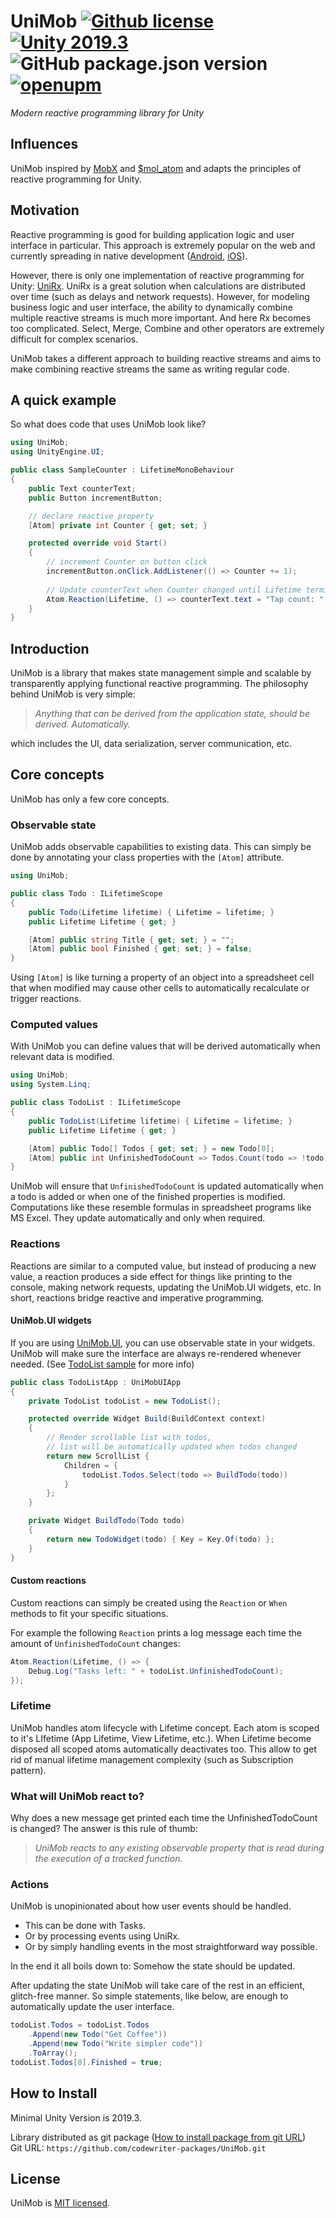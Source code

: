 # UniMob [![Github license](https://img.shields.io/github/license/codewriter-packages/UniMob.svg?style=flat-square)](#) [![Unity 2019.3](https://img.shields.io/badge/Unity-2019.3+-2296F3.svg?style=flat-square)](#) ![GitHub package.json version](https://img.shields.io/github/package-json/v/codewriter-packages/UniMob?style=flat-square) [![openupm](https://img.shields.io/npm/v/com.codewriter.unimob?label=openupm&registry_uri=https://package.openupm.com)](https://openupm.com/packages/com.codewriter.unimob/)
_Modern reactive programming library for Unity_

## Influences

UniMob inspired by [MobX](https://github.com/mobxjs/mobx) and [$mol_atom](https://github.com/eigenmethod/mol/tree/master/atom) and adapts the principles of reactive programming for Unity.

## Motivation

Reactive programming is good for building application logic and user interface in particular. This approach is extremely popular on the web and currently spreading in native development ([Android](https://developer.android.com/jetpack/compose/state), [iOS](https://developer.apple.com/documentation/combine/observableobject)).

However, there is only one implementation of reactive programming for Unity: [UniRx](https://github.com/neuecc/UniRx). UniRx is a great solution when calculations are distributed over time (such as delays and network requests). However, for modeling business logic and user interface, the ability to dynamically combine multiple reactive streams is much more important. And here Rx becomes too complicated. Select, Merge, Combine and other operators are extremely difficult for complex scenarios.

UniMob takes a different approach to building reactive streams and aims to make combining reactive streams the same as writing regular code.

## A quick example

So what does code that uses UniMob look like?

```csharp
using UniMob;
using UnityEngine.UI;

public class SampleCounter : LifetimeMonoBehaviour
{
    public Text counterText;
    public Button incrementButton;

    // declare reactive property
    [Atom] private int Counter { get; set; }

    protected override void Start()
    {
        // increment Counter on button click
        incrementButton.onClick.AddListener(() => Counter += 1);
        
        // Update counterText when Counter changed until Lifetime terminated
        Atom.Reaction(Lifetime, () => counterText.text = "Tap count: " + Counter);
    }
}
```

## Introduction

UniMob is a library that makes state management simple and scalable by transparently applying functional reactive programming. The philosophy behind UniMob is very simple:

> _Anything that can be derived from the application state, should be derived. Automatically._

which includes the UI, data serialization, server communication, etc.

## Core concepts

UniMob has only a few core concepts.

### Observable state

UniMob adds observable capabilities to existing data. This can simply be done by annotating your class properties with the `[Atom]` attribute.

```csharp
using UniMob;

public class Todo : ILifetimeScope
{
    public Todo(Lifetime lifetime) { Lifetime = lifetime; }
    public Lifetime Lifetime { get; }

    [Atom] public string Title { get; set; } = "";
    [Atom] public bool Finished { get; set; } = false;
}
```

Using `[Atom]` is like turning a property of an object into a spreadsheet cell that when modified may cause other cells to automatically recalculate or trigger reactions. 

### Computed values

With UniMob you can define values that will be derived automatically when relevant data is modified.

```csharp
using UniMob;
using System.Linq;

public class TodoList : ILifetimeScope
{
    public TodoList(Lifetime lifetime) { Lifetime = lifetime; }
    public Lifetime Lifetime { get; }

    [Atom] public Todo[] Todos { get; set; } = new Todo[0];
    [Atom] public int UnfinishedTodoCount => Todos.Count(todo => !todo.Finished);
}
```

UniMob will ensure that `UnfinishedTodoCount` is updated automatically when a todo is added or when one of the finished properties is modified. Computations like these resemble formulas in spreadsheet programs like MS Excel. They update automatically and only when required.

### Reactions

Reactions are similar to a computed value, but instead of producing a new value, a reaction produces a side effect for things like printing to the console, making network requests, updating the UniMob.UI widgets, etc. In short, reactions bridge reactive and imperative programming.

#### UniMob.UI widgets

If you are using [UniMob.UI](https://github.com/codewriter-packages/UniMob.UI), you can use observable state in your widgets. UniMob will make sure the interface are always re-rendered whenever needed. (See [TodoList sample](https://github.com/codewriter-packages/UniMob.UI-Samples/tree/main/SimpleTodoList) for more info)

```csharp
public class TodoListApp : UniMobUIApp
{
    private TodoList todoList = new TodoList();

    protected override Widget Build(BuildContext context)
    {
        // Render scrollable list with todos,
        // list will be automatically updated when todos changed
        return new ScrollList {
            Children = {
                todoList.Todos.Select(todo => BuildTodo(todo))
            }
        };
    }

    private Widget BuildTodo(Todo todo)
    {
        return new TodoWidget(todo) { Key = Key.Of(todo) };
    }
}
```

#### Custom reactions

Custom reactions can simply be created using the `Reaction` or `When` methods to fit your specific situations.

For example the following `Reaction` prints a log message each time the amount of `UnfinishedTodoCount` changes:

```csharp
Atom.Reaction(Lifetime, () => {
    Debug.Log("Tasks left: " + todoList.UnfinishedTodoCount);
});
```

### Lifetime

UniMob handles atom lifecycle with Lifetime concept. Each atom is scoped to it's LIfetime (App Lifetime, View Lifetime, etc.). When Lifetime become disposed all scoped atoms automatically deactivates too. This allow to get rid of manual lifetime management complexity (such as Subscription pattern).

### What will UniMob react to?

Why does a new message get printed each time the UnfinishedTodoCount is changed? The answer is this rule of thumb:

> _UniMob reacts to any existing observable property that is read during the execution of a tracked function._

### Actions

UniMob is unopinionated about how user events should be handled.

-   This can be done with Tasks.
-   Or by processing events using UniRx.
-   Or by simply handling events in the most straightforward way possible.

In the end it all boils down to: Somehow the state should be updated.

After updating the state UniMob will take care of the rest in an efficient, glitch-free manner. So simple statements, like below, are enough to automatically update the user interface.

```csharp
todoList.Todos = todoList.Todos
    .Append(new Todo("Get Coffee"))
    .Append(new Todo("Write simpler code"))
    .ToArray();
todoList.Todos[0].Finished = true;
```

## How to Install
Minimal Unity Version is 2019.3.

Library distributed as git package ([How to install package from git URL](https://docs.unity3d.com/Manual/upm-ui-giturl.html))
<br>Git URL: `https://github.com/codewriter-packages/UniMob.git`

## License

UniMob is [MIT licensed](./LICENSE.md).
